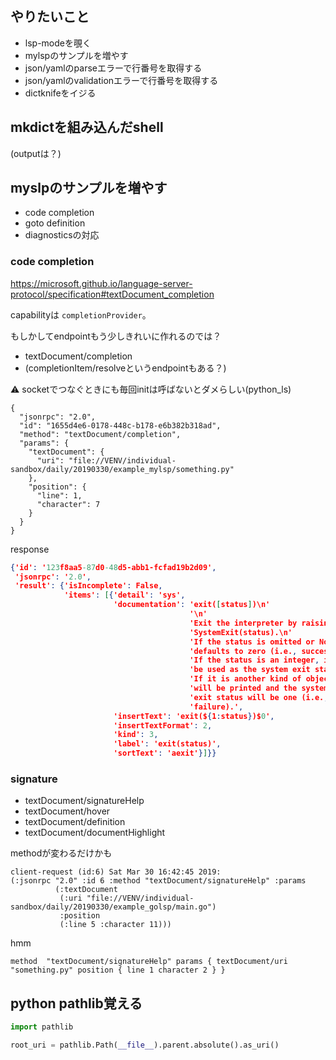 ## やりたいこと

- lsp-modeを覗く
- mylspのサンプルを増やす
- json/yamlのparseエラーで行番号を取得する
- json/yamlのvalidationエラーで行番号を取得する
- dictknifeをイジる

## mkdictを組み込んだshell
(outputは？)


## myslpのサンプルを増やす

- code completion
- goto definition
- diagnosticsの対応

### code completion

https://microsoft.github.io/language-server-protocol/specification#textDocument_completion

capabilityは `completionProvider`。

もしかしてendpointもう少しきれいに作れるのでは？

- textDocument/completion
- (completionItem/resolveというendpointもある？)

⚠ socketでつなぐときにも毎回initは呼ばないとダメらしい(python_ls)

```request
{
  "jsonrpc": "2.0",
  "id": "1655d4e6-0178-448c-b178-e6b382b318ad",
  "method": "textDocument/completion",
  "params": {
    "textDocument": {
      "uri": "file://VENV/individual-sandbox/daily/20190330/example_mylsp/something.py"
    },
    "position": {
      "line": 1,
      "character": 7
    }
  }
}
```

response

```json
{'id': '123f8aa5-87d0-48d5-abb1-fcfad19b2d09',
 'jsonrpc': '2.0',
 'result': {'isIncomplete': False,
            'items': [{'detail': 'sys',
                       'documentation': 'exit([status])\n'
                                        '\n'
                                        'Exit the interpreter by raising '
                                        'SystemExit(status).\n'
                                        'If the status is omitted or None, it '
                                        'defaults to zero (i.e., success).\n'
                                        'If the status is an integer, it will '
                                        'be used as the system exit status.\n'
                                        'If it is another kind of object, it '
                                        'will be printed and the system\n'
                                        'exit status will be one (i.e., '
                                        'failure).',
                       'insertText': 'exit(${1:status})$0',
                       'insertTextFormat': 2,
                       'kind': 3,
                       'label': 'exit(status)',
                       'sortText': 'aexit'}]}}
```

### signature

- textDocument/signatureHelp
- textDocument/hover
- textDocument/definition
- textDocument/documentHighlight

methodが変わるだけかも

```
client-request (id:6) Sat Mar 30 16:42:45 2019:
(:jsonrpc "2.0" :id 6 :method "textDocument/signatureHelp" :params
          (:textDocument
           (:uri "file://VENV/individual-sandbox/daily/20190330/example_golsp/main.go")
           :position
           (:line 5 :character 11)))
```

hmm

```
method  "textDocument/signatureHelp" params { textDocument/uri "something.py" position { line 1 character 2 } }
```

## python pathlib覚える

```python
import pathlib

root_uri = pathlib.Path(__file__).parent.absolute().as_uri()
```
